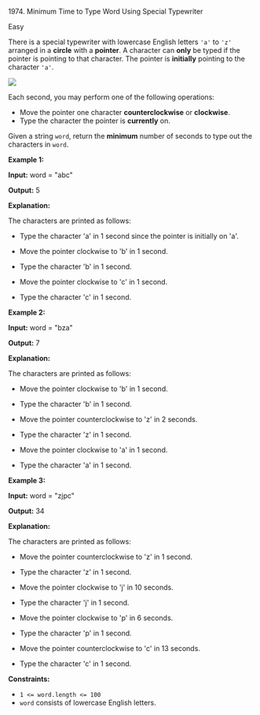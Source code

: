 1974\. Minimum Time to Type Word Using Special Typewriter

Easy

There is a special typewriter with lowercase English letters `'a'` to `'z'` arranged in a **circle** with a **pointer**. A character can **only** be typed if the pointer is pointing to that character. The pointer is **initially** pointing to the character `'a'`.

![](https://leetcode-in-java.github.io/src/main/java/g1901_2000/s1974_minimum_time_to_type_word_using_special_typewriter/chart.jpg)

Each second, you may perform one of the following operations:

*   Move the pointer one character **counterclockwise** or **clockwise**.
*   Type the character the pointer is **currently** on.

Given a string `word`, return the **minimum** number of seconds to type out the characters in `word`.

**Example 1:**

**Input:** word = "abc"

**Output:** 5

**Explanation:** 

The characters are printed as follows: 

- Type the character 'a' in 1 second since the pointer is initially on 'a'. 

- Move the pointer clockwise to 'b' in 1 second. 

- Type the character 'b' in 1 second. 

- Move the pointer clockwise to 'c' in 1 second. 

- Type the character 'c' in 1 second.

**Example 2:**

**Input:** word = "bza"

**Output:** 7

**Explanation:** 

The characters are printed as follows: 

- Move the pointer clockwise to 'b' in 1 second. 

- Type the character 'b' in 1 second. 

- Move the pointer counterclockwise to 'z' in 2 seconds. 

- Type the character 'z' in 1 second. 

- Move the pointer clockwise to 'a' in 1 second. 

- Type the character 'a' in 1 second.

**Example 3:**

**Input:** word = "zjpc"

**Output:** 34

**Explanation:** 

The characters are printed as follows: 

- Move the pointer counterclockwise to 'z' in 1 second. 

- Type the character 'z' in 1 second. 

- Move the pointer clockwise to 'j' in 10 seconds. 

- Type the character 'j' in 1 second. 

- Move the pointer clockwise to 'p' in 6 seconds. 

- Type the character 'p' in 1 second. 

- Move the pointer counterclockwise to 'c' in 13 seconds.

- Type the character 'c' in 1 second.

**Constraints:**

*   `1 <= word.length <= 100`
*   `word` consists of lowercase English letters.